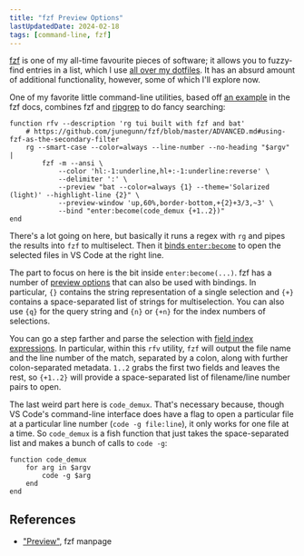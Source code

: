 ```yaml
---
title: "fzf Preview Options"
lastUpdatedDate: 2024-02-18
tags: [command-line, fzf]
---
```


[fzf](https://github.com/junegunn/fzf) is one of my all-time favourite pieces of software;
it allows you to fuzzy-find entries in a list, which I use [all over my dotfiles](https://rwblickhan.org/technical/dotfiles/).
It has an absurd amount of additional functionality, however, some of which I'll explore now.

One of my favorite little command-line utilities, based off [an example](https://github.com/junegunn/fzf/blob/master/ADVANCED.md#ripgrep-integration) in the fzf docs, combines fzf and [ripgrep](https://github.com/BurntSushi/ripgrep) to do fancy searching:

```fish
function rfv --description 'rg tui built with fzf and bat'
    # https://github.com/junegunn/fzf/blob/master/ADVANCED.md#using-fzf-as-the-secondary-filter
    rg --smart-case --color=always --line-number --no-heading "$argv" |
        fzf -m --ansi \
            --color 'hl:-1:underline,hl+:-1:underline:reverse' \
            --delimiter ':' \
            --preview "bat --color=always {1} --theme='Solarized (light)' --highlight-line {2}" \
            --preview-window 'up,60%,border-bottom,+{2}+3/3,~3' \
            --bind "enter:become(code_demux {+1..2})"
end
```

There's a lot going on here, but basically it runs a regex with `rg` and pipes the results into `fzf` to multiselect.
Then it [binds `enter:become`](https://github.com/junegunn/fzf?tab=readme-ov-file#turning-into-a-different-process) to open the selected files in VS Code at the right line.

The part to focus on here is the bit inside `enter:become(...)`.
fzf has a number of [preview options](https://www.mankier.com/1/fzf#Options-Preview) that can also be used with bindings.
In particular, `{}` contains the string representation of a single selection and `{+}` contains a space-separated list of strings for multiselection.
You can also use `{q}` for the query string and `{n}` or `{+n}` for the index numbers of selections.

You can go a step farther and parse the selection with [field index expressions](https://www.mankier.com/1/fzf#Field_Index_Expression).
In particular, within this `rfv` utility, `fzf` will output the file name and the line number of the match, separated by a colon, along with further colon-separated metadata.
`1..2` grabs the first two fields and leaves the rest, so `{+1..2}` will provide a space-separated list of filename/line number pairs to open.

The last weird part here is `code_demux`.
That's necessary because, though VS Code's command-line interface does have a flag to open a particular file at a particular line number (`code -g file:line`), it only works for one file at a time.
So `code_demux` is a fish function that just takes the space-separated list and makes a bunch of calls to `code -g`:

```fish
function code_demux
    for arg in $argv
        code -g $arg
    end
end
```

## References

- ["Preview"](https://www.mankier.com/1/fzf#Options-Preview), fzf manpage